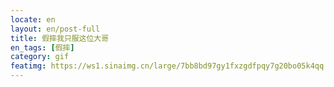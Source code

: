 ```yaml
---
locate: en
layout: en/post-full
title: 假摔我只服这位大哥
en_tags: [假摔]
category: gif
featimg: https://ws1.sinaimg.cn/large/7bb8bd97gy1fxzgdfpqy7g20bo05k4qq.gif
---
```

